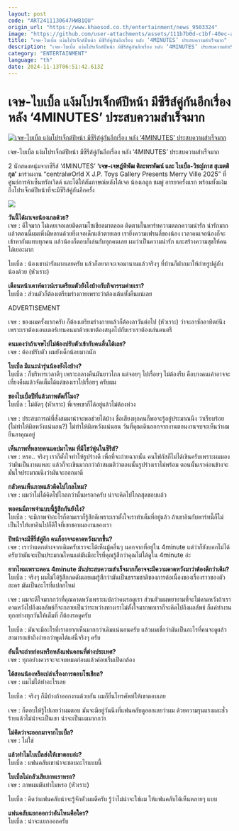 ```yaml
---
layout: post
code: "ART2411130647HWB1QU"
origin_url: "https://www.khaosod.co.th/entertainment/news_9503324"
image: "https://github.com/user-attachments/assets/111b7b0d-c1bf-40ec-adef-b5b4ceb5acb6"
title: "เจษ-ไบเบิ้ล แง้มโปรเจ็กต์ปีหน้า มีซีรีส์คู่กันอีกเรื่อง หลัง ‘4MINUTES’ ประสบความสำเร็จมาก"
description: "เจษ-ไบเบิ้ล แง้มโปรเจ็กต์ปีหน้า มีซีรีส์คู่กันอีกเรื่อง หลัง ‘4MINUTES’ ประสบความสำเร็จมาก"
category: "ENTERTAINMENT"
language: "th"
date: 2024-11-13T06:51:42.613Z
---
```


# เจษ-ไบเบิ้ล แง้มโปรเจ็กต์ปีหน้า มีซีรีส์คู่กันอีกเรื่อง หลัง ‘4MINUTES’ ประสบความสำเร็จมาก

[![เจษ-ไบเบิ้ล แง้มโปรเจ็กต์ปีหน้า มีซีรีส์คู่กันอีกเรื่อง หลัง ‘4MINUTES’ ประสบความสำเร็จมาก](https://www.khaosod.co.th/wpapp/uploads/2024/11/4MINUTES-1.jpg "เจษ-ไบเบิ้ล แง้มโปรเจ็กต์ปีหน้า มีซีรีส์คู่กันอีกเรื่อง หลัง ‘4MINUTES’ ประสบความสำเร็จมาก")](https://www.khaosod.co.th/wpapp/uploads/2024/11/4MINUTES-1.jpg)

เจษ-ไบเบิ้ล แง้มโปรเจ็กต์ปีหน้า มีซีรีส์คู่กันอีกเรื่อง หลัง ‘4MINUTES’ ประสบความสำเร็จมาก

2 นักสดงหนุ่มจากซีรีส์ ‘4MINUTES’ **‘เจษ-เจษฎ์พิพัฒ ติละพรพัฒน์ และ ไบเบิ้ล-วิชญ์ภาส สุเมตติกุล’** มาร่วมงาน “centralwOrld X J.P. Toys Gallery Presents Merry Ville 2025” ที่ศูนย์การค้าเซ็นทรัลเวิลด์ และได้ให้สัมภาษณ์หลังได้เจอ น้องเลลูก ชมพู่ อารยาครั้งแรก พร้อมทั้งแง้มถึงโปรเจ็กต์ปีหน้าที่จะมีซีรีส์คู่กันอีกครั้ง

![](https://www.khaosod.co.th/wpapp/uploads/2024/11/4MINUTES-2.jpg)

**วันนี้ได้มาเจอน้องเกลด้วย?**  
เจษ : ดีใจมาก ไม่เคยเจอเลยติดตามโซเชียลมาตลอด ติดตามในพาร์ทความตลกความน่ารัก น่ารักมาก แล้วตอนนี้ผมเพิ่งมีหลานด้วยยิ่งเจอเด็กแล้วตายเลย เรายิ่งความเฟรนลี่ของน้อง เวลาคนเจอน้องก็จะเข้าหากันแทบทุกคน แล้วน้องก็ตอบก็เล่นกับทุกคนเลย ผมว่าเป็นความน่ารัก และสร้างความสุขให้คนได้เยอะมาก

ไบเบิ้ล : น้องเขาน่ารักมากเลยครับ แล้วก็อยากจะเจอมานานแล้วจริงๆ ที่บ้านก็ฝากมาให้ถ่ายรูปคู่กับน้องด้วย (หัวเราะ)

**เดือนหน้าเคาท์ดาวน์เราเตรียมตัวยังไงบ้างกับกิจกรรมค่ายเรา?**  
ไบเบิ้ล : ส่วนตัวก็ต้องเตรียมร่างกายเพราะว่าต้องเต้นทั้งคืนแน่เลย

ADVERTISEMENT

เจษ : ของผมครั้งแรกครับ ก็ต้องเตรียมร่างกายแล้วก็ต้องลาวันต่อไป (หัวเราะ) ว่าจะลาซักอาทิตย์นึง เพราะเราต้องเอนเตอร์เทนคนมาด้วยเขาต้องสนุกไปกับเราเราต้องเล่นดนตรี

**คนมองว่าถ้าเจษไปไม่ต้องปรับตัวเข้ากับคนอื่นได้เลย?**  
เจษ : ต้องปรับตัว ผมยังเด็กน้อยมากนัก

**ไบเบิ้ล มีแนะนำรุ่นน้องยังไงบ้าง?**  
ไบเบิ้ล : ก็บริหารเวลาดีๆ เพราะกลางคืนมันยาวไกล แต่จอยๆ ไปเรื่อยๆ ไม่ต้องรีบ คือบางคนเค้าอาจจะเที่ยงคืนแล้วจัดเต็มได้แต่ของเราไปเรื่อยๆ ครับผม

**ของไบเบิ้ลปีที่แล้วภาพตัดกี่โมง?**  
ไบเบิ้ล : ไม่ตัดๆ (หัวเราะ) พี่เจษเขาก็ได้อยู่แล้วไม่ต้องห่วง

เจษ : ประสบการณ์ที่สั่งสมมาน่าจะพอช่วยได้บ้าง ชื่อเสียงทุกคนก็พอจะรู้อยู่ประมาณนึง ว่าเรียบร้อย (ไม่ทำให้ผิดหวังแน่นอน?) ไม่ทำให้ผิดหวังแน่นอน วันที่คุณเดินออกจากงานตอนงานจบจะเห็นว่าผมยืนลาคุณอยู่

**เห็นภาพที่หลายคนแคปมาไหม ที่มีโชว์หุ่นในซีรีส์?**  
เจษ : หรอ.. จริงๆ เราก็ตั้งใจทำให้รูปร่างดี เพื่อที่จะถ่ายฉากนั้น คนโฟกัสก็ไม่ได้เขินครับเพราะผมมองว่ามันเป็นงานแหละ แล้วก็จะเขินมากกว่าถ้าสมมติว่าตอนนั้นรูปร่างเราไม่พร้อม ตอนนั้นเราค่อนข้างจะมั่นใจประมาณนึงว่ามันจะออกมาดี

**กลัวคนเห็นภาพแล้วคิดไปไกลไหม?**  
เจษ : ผมว่าไม่ได้คิดไปไกลกว่านั้นหรอกครับ น่าจะคิดไปไกลสุดขอบแล้ว

**พอคนมีภาพจำแบบนี้รู้สึกกันยังไง?**  
ไบเบิ้ล : จะมีภาพจำอะไรก็ตามเราก็รู้สึกดีเพราะเราตั้งใจเราทำเต็มที่อยู่แล้ว ถ้าเขาอินกับพาร์ทนี้ก็ไม่เป็นไรให้เขาอินไปก็ดีใจที่เขาชอบผลงานของเรา

**ปีหน้าจะมีซีรี่ส์คู่อีก คนก็อาจจะคาดหวังมากขึ้น?**  
เจษ : เราว่าแตกต่างจากเดิมครับเราจะได้เห็นมู้ดอื่นๆ นอกจากที่อยู่ใน 4minute แต่ว่าก็ยังบอกไม่ได้ครับว่ามันจะเป็นประมาณไหนแต่มันมีอะไรที่คุณรู้สึกว่าคุณไม่ได้ดูใน 4minute อ่ะ

**ยากไหมเพราะตอน 4minute มันประสบความสำเร็จมากก็อาจจะมีความคาดหวังมาว่าต้องดีกว่าเดิม?**  
ไบเบิ้ล : จริงๆ ผมไม่ได้รู้สึกกดดันเลยผมรู้สึกว่ามันเป็นธรรมชาติของการต่อเนื่องของเรื่องราวของตัวละคร มันเป็นอะไรที่แปลกใหม่

เจษ : ผมจะดีใจมากกว่าที่คุณคาดหวังเพราะแปลว่าคนรอดูเรา ส่วนตัวผมพยายามที่จะไม่คาดหวังถ้าเราคาดหวังไปถึงผลลัพธ์ก็จะกลายเป็นว่าระหว่างทางเราไม่ตั้งใจมากพอเราก็จะคิดไปถึงผลลัพธ์ ก็แค่ทำงานทุกอย่างทุกวันให้เต็มที่ ก็ต้องรอดูครับ

ไบเบิ้ล : มันจะมีอะไรที่เราอยากเห็นมากกว่าเดิมแน่นอนครับ แล้วผมเชื่อว่ามันเป็นอะไรที่คนจะดูแล้วสามารถเข้าถึงง่ายกว่าพูดได้แค่นี้จริงๆ ครับ

**อันนี้จะถ่ายก่อนหรือหลังแฟนคอนที่ต่างประเทศ?**  
เจษ : ทุกอย่างควรจะจะจบหมดก่อนแล้วค่อยเริ่มเปิดกล้อง

**ได้สอนน้องหรือเปล่าเรื่องการตอบโซเชียล?**  
เจษ : ผมไม่ได้ทำอะไรเลย

ไบเบิ้ล : จริงๆ ก็มีบ้างถ้าออกงานด้วยกัน ผมก็ยื่นโทรศัพท์ให้เขาตอบเลย

เจษ : ก็ตอบให้รู้ไปเลยว่าผมตอบ มันจะมีอยู่วันนึงที่แฟนคลับดูออกเลยว่าผม ด้วยความรุนแรงและชั่วร้ายแล้วไม่น่าจะเป็นเขา น่าจะเป็นผมมากกว่า

**ไม่คิดว่าจะออกมาจากไบเบิ้ล?**  
เจษ : ไม่ใช่

**แล้วทำไมไบเบิ้ลส่งให้เขาตอบอ่ะ?**  
ไบเบิ้ล : แฟนคลับเขาน่าจะชอบอะไรแบบนี้

**ไบเบิ้ลไม่กลัวเสียภาพเราหรอ?**  
เจษ : ภาพผมมันทำไมหรอ (หัวเราะ)

ไบเบิ้ล : คิดว่าแฟนคลับน่าจะรู้จักตัวผมดีครับ รู้ว่าไม่น่าจะใช่ผม ให้แฟนคลับได้เห็นหลายๆ แบบ

**แฟนคลับแยกออกว่าอันไหนคือใคร?**  
ไบเบิ้ล : น่าจะแยกออกครับ